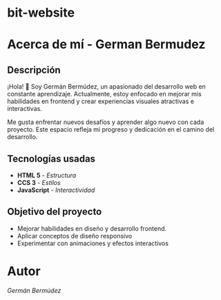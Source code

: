 # bit-website
# Acerca de mí - German Bermudez


## Descripción

¡Hola! 👋 Soy Germán Bermúdez, un apasionado del desarrollo web en constante aprendizaje. Actualmente, estoy enfocado en mejorar mis habilidades en frontend y crear experiencias visuales atractivas e interactivas.

Me gusta enfrentar nuevos desafíos y aprender algo nuevo con cada proyecto. Este espacio refleja mi progreso y dedicación en el camino del desarrollo.

## Tecnologías usadas
* **HTML 5** - _Estructura_
* **CCS 3** - _Estilos_
* **JavaScript** - _Interactividad_

## Objetivo del proyecto
- Mejorar habilidades en diseño y desarrollo frontend.
- Aplicar conceptos de diseño responsivo
- Experimentar con animaciones y efectos interactivos


# Autor
_Germán Bermúdez_
